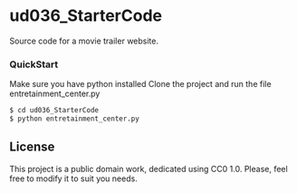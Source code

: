 # ud036_StarterCode 

Source code for a movie trailer website.

### QuickStart
Make sure you have python installed
Clone the project and run the file entretainment_center.py
```sh
$ cd ud036_StarterCode
$ python entretainment_center.py
```

License
----
This project is a public domain work, dedicated using CC0 1.0.
Please, feel free to modify it to suit you needs.
